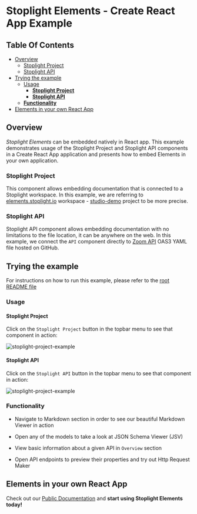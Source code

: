 # Stoplight Elements - Create React App Example

## Table Of Contents

- [Overview](#overview)
  - [Stoplight Project](#stoplight-project)
  - [Stoplight API](#stoplight-api)
- [Trying the example](#trying-the-example)
  - [Usage](#usage)
    - [**Stoplight Project**](#stoplight-project-1)
    - [**Stoplight API**](#stoplight-api-1)
  - [**Functionality**](#functionality)
- [Elements in your own React App](#elements-in-your-own-react-app)

## Overview

*Stoplight Elements* can be embedded natively in React app. This example demonstrates usage of the Stoplight Project and Stoplight API components in a Create React App application and presents how to embed Elements in your own application.

### Stoplight Project

This component allows embedding documentation that is connected to a Stoplight workspace. In this example, we are referring to [elements.stoplight.io](https://elements.stoplight.io) workspace - [studio-demo](https://elements.stoplight.io/docs/studio-demo) project to be more precise.

### Stoplight API

Stoplight API component allows embedding documentation with no limitations to the file location, it can be anywhere on the web.
In this example, we connect the `API` component directly to [Zoom API](https://raw.githubusercontent.com/stoplightio/Public-APIs/master/reference/zoom/zoom.yaml) OAS3 YAML file hosted on GitHub.

## Trying the example

For instructions on how to run this example, please refer to the [root README file](../../README.md)

### Usage

#### **Stoplight Project**

Click on the `Stoplight Project` button in the topbar menu to see that component in action:

![stoplight-project-example](https://user-images.githubusercontent.com/58433203/92106502-c617db00-ede4-11ea-8331-34b65bd36391.png)

#### **Stoplight API**

Click on the `Stoplight API` button in the topbar menu to see that component in action:

![stoplight-project-example](https://user-images.githubusercontent.com/58433203/92106493-c31cea80-ede4-11ea-95fa-e786b6b00efa.png)

### **Functionality**

* Navigate to Markdown section in order to see our beautiful Markdown Viewer in action

* Open any of the models to take a look at JSON Schema Viewer (JSV)

* View basic information about a given API in `Overview` section

* Open API endpoints to preview their properties and try out Http Request Maker

## Elements in your own React App

Check out our [Public Documentation](https://meta.stoplight.io/docs/elements) and **start using Stoplight Elements today!**
